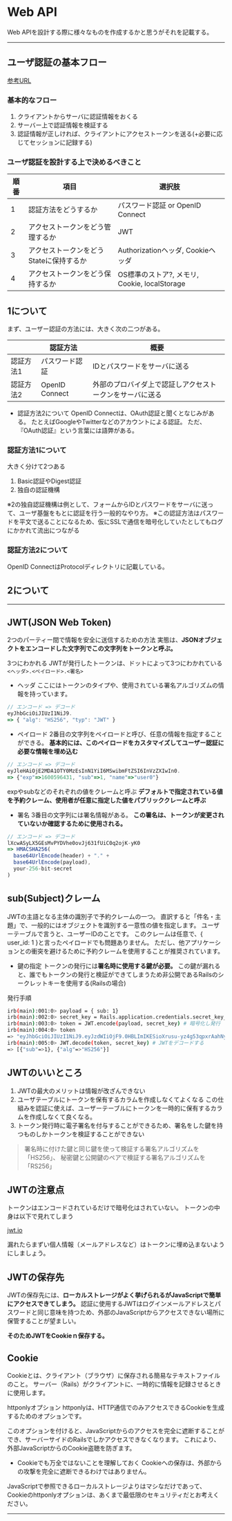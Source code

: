# Web API

Web APIを設計する際に様々なものを作成するかと思うがそれを記載する。

---

## ユーザ認証の基本フロー

[参考URL](https://applis.io/posts/how-to-authenticate-user)

### 基本的なフロー

1. クライアントからサーバに認証情報をおくる
2. サーバー上で認証情報を検証する
3. 認証情報が正しければ、クライアントにアクセストークンを送る(+必要に応じてセッションに記録する)

### ユーザ認証を設計する上で決めるべきこと

| 順番  | 項目 | 選択肢 |
| --- | --- | --- |
| 1 |  認証方法をどうするか   |  パスワード認証 or OpenID Connect |
| 2 |  アクセストークンをどう管理するか   | JWT |
| 3 |  アクセストークンをどうStateに保持するか | Authorizationヘッダ, Cookieヘッダ |
| 4 |  アクセストークンをどう保持するか   | OS標準のストア?, メモリ, Cookie, localStorage |

## 1について

まず、ユーザー認証の方法には、大きく次の二つがある。

|     | 認証方法  | 概要 |
| --- | --- | --- |
| 認証方法1  | パスワード認証 | IDとパスワードをサーバに送る |
| 認証方法2  | OpenID Connect | 外部のプロバイダ上で認証しアクセストークンをサーバに送る |

- 認証方法2について
OpenID Connectは、OAuth認証と聞くとなじみがある。
たとえばGoogleやTwitterなどのアカウントによる認証。
ただ、『OAuth認証』という言葉には語弊がある。

### 認証方法1について

大きく分けて2つある

1. Basic認証やDigest認証
2. 独自の認証機構

※2の独自認証機構は例として、フォームからIDとパスワードをサーバに送って、ユーザ基盤をもとに認証を行う一般的なやり方。
※この認証方法はパスワードを平文で送ることになるため、仮にSSLで通信を暗号化していたとしてもログにかかれて流出につながる

### 認証方法2について

OpenID ConnectはProtocolディレクトリに記載している。

## 2について




---




## JWT(JSON Web Token)

2つのパーティー間で情報を安全に送信するための方法
実態は、**JSONオブジェクトをエンコードした文字列でこの文字列をトークンと呼ぶ。**

3つにわかれる
JWTが発行したトークンは、ドットによって3つにわかれている
`<ヘッダ>.<ペイロード>.<署名>`

- ヘッダ
ここにはトークンのタイプや、使用されている署名アルゴリズムの情報を持っています。

```js
// エンコード => デコード
eyJhbGciOiJIUzI1NiJ9.
=> { "alg": "HS256", "typ": "JWT" }
```

- ペイロード
2番目の文字列をペイロードと呼び、任意の情報を指定することができる。
**基本的には、このペイロードをカスタマイズしてユーザー認証に必要な情報を埋め込む**

```js
// エンコード => デコード
eyJleHAiOjE2MDA1OTY0MzEsInN1YiI6MSwibmFtZSI6InVzZXIwIn0.
=> {"exp"=>1600596431, "sub"=>1, "name"=>"user0"}
```

expやsubなどのそれぞれの値をクレームと呼ぶ
**デフォルトで指定されている値を予約クレーム、使用者が任意に指定した値をパブリッククレームと呼ぶ**

- 署名
3番目の文字列には署名情報がある。
**この署名は、トークンが変更されていないか確認するために使用される。**

```js
// エンコード => デコード
lXcwASyLX5GEsMvPYDVhe0ovJj631fUiC0q2ojK-yK0
=> HMACSHA256(
  base64UrlEncode(header) + "." +
  base64UrlEncode(payload),
  your-256-bit-secret
)
```

## sub(Subject)クレーム

JWTの主語となる主体の識別子で予約クレームの一つ。
直訳すると「件名・主題」で、一般的にはオブジェクトを識別する一意性の値を指定します。
ユーザーテーブルで言うと、ユーザーIDのことです。
このクレームは任意で、{ user_id: 1 }と言ったペイロードでも問題ありません。
ただし、他アプリケーションとの衝突を避けるために予約クレームを使用することが推奨されています。

- 鍵の指定
トークンの発行には**署名時に使用する鍵が必要。**
この鍵が漏れると、誰でもトークンの発行と検証ができてしまうため非公開であるRailsのシークレットキーを使用する(Railsの場合)

発行手順

```sh
irb(main):001:0> payload = { sub: 1}
irb(main):002:0> secret_key = Rails.application.credentials.secret_key_base
irb(main):003:0> token = JWT.encode(payload, secret_key) # 暗号化し発行
irb(main):004:0> token
=> "eyJhbGciOiJIUzI1NiJ9.eyJzdWIiOjF9.0HBLImIKESioXrusu-yz4g53qpxrAahNyXRfgTQ5eJ0"
irb(main):005:0> JWT.decode(token, secret_key) # JWTをデコードする
=> [{"sub"=>1}, {"alg"=>"HS256"}]
```

## JWTのいいところ

1. JWTの最大のメリットは情報が改ざんできない
2. ユーザテーブルにトークンを保有するカラムを作成しなくてよくなる
この仕組みを認証に使えば、ユーザーテーブルにトークンを一時的に保有するカラムを作成しなくて良くなる。
3. トークン発行時に電子署名を付与することができるため、署名をした鍵を持つものしかトークンを検証することができない

>署名時に付けた鍵と同じ鍵を使って検証する署名アルゴリズムを「HS256」、
>秘密鍵と公開鍵のペアで検証する署名アルゴリズムを「RS256」

## JWTの注意点

トークンはエンコードされているだけで暗号化はされていない。
トークンの中身は以下で見れてしまう

[jwt.io](https://jwt.io/introduction/)

漏れたらまずい個人情報（メールアドレスなど）はトークンに埋め込まないようにしましょう。

## JWTの保存先

JWTの保存先には、**ローカルストレージがよく挙げられるがJavaScriptで簡単にアクセスできてしまう。**
認証に使用するJWTはログインメールアドレスとパスワードと同じ意味を持つため、外部のJavaScriptからアクセスできない場所に保管することが望ましい。

**そのためJWTをCookieｎ保存する。**

## Cookie

Cookieとは、クライアント（ブラウザ）に保存される簡易なテキストファイルのこと。
サーバー（Rails）がクライアントに、一時的に情報を記録させるときに使用します。

httponlyオプション
httponlyは、HTTP通信でのみアクセスできるCookieを生成するためのオプションです。

このオプションを付けると、JavaScriptからのアクセスを完全に遮断することができ、サーバーサイドのRailsでしかアクセスできなくなります。
これにより、外部JavaScriptからのCookie盗聴を防ぎます。

- Cookieでも万全ではないことを理解しておく
Cookieへの保存は、外部からの攻撃を完全に遮断できるわけではありません。

JavaScriptで参照できるローカルストレージよりはマシなだけであって、Cookieのhttponlyオプションは、あくまで最低限のセキュリティだとお考えください。




---
